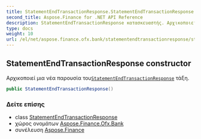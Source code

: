 ```yaml
---
title: StatementEndTransactionResponse.StatementEndTransactionResponse
second_title: Aspose.Finance for .NET API Reference
description: StatementEndTransactionResponse κατασκευαστής. Αρχικοποιεί μια νέα παρουσία τουStatementEndTransactionResponse τάξη.
type: docs
weight: 10
url: /el/net/aspose.finance.ofx.bank/statementendtransactionresponse/statementendtransactionresponse/
---
```

## StatementEndTransactionResponse constructor

Αρχικοποιεί μια νέα παρουσία του[`StatementEndTransactionResponse`](../) τάξη.

```csharp
public StatementEndTransactionResponse()
```

### Δείτε επίσης

* class [StatementEndTransactionResponse](../)
* χώρος ονομάτων [Aspose.Finance.Ofx.Bank](../../statementendtransactionresponse/)
* συνέλευση [Aspose.Finance](../../../)



